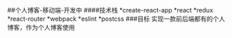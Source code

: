 ##个人博客-移动端-开发中
####技术栈
*create-react-app
*react
*redux
*react-router
*webpack
*eslint
*postcss
###目标
实现一款前后端都有的个人博客，作为个人博客使用